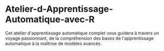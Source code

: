 # Atelier-d-Apprentissage-Automatique-avec-R
Cet atelier d'apprentissage automatique complet vous guidera à travers un voyage passionnant, de la compréhension des bases de l'apprentissage automatique à la maîtrise de modèles avancés. 
